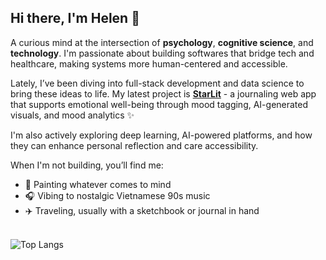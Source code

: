## Hi there, I'm Helen 👋
A curious mind at the intersection of **psychology**, **cognitive science**, and **technology**. I'm passionate about building softwares that bridge tech and healthcare, making systems more human-centered and accessible. 

Lately, I’ve been diving into full-stack development and data science to bring these ideas to life. My latest project is **[StarLit](https://github.com/tramtran-helen/fullstack-starlit-app.git)** - a journaling web app that supports emotional well-being through mood tagging, AI-generated visuals, and mood analytics ✨

I'm also actively exploring deep learning, AI-powered platforms, and how they can enhance personal reflection and care accessibility.

When I'm not building, you’ll find me:
- 🎨 Painting whatever comes to mind
- 🎧 Vibing to nostalgic Vietnamese 90s music
- ✈️ Traveling, usually with a sketchbook or journal in hand
<br><br>

![Top Langs](https://github-readme-stats.vercel.app/api/top-langs/?username=tramtran-helen&layout=compact&hide=jupyter%20notebook)
